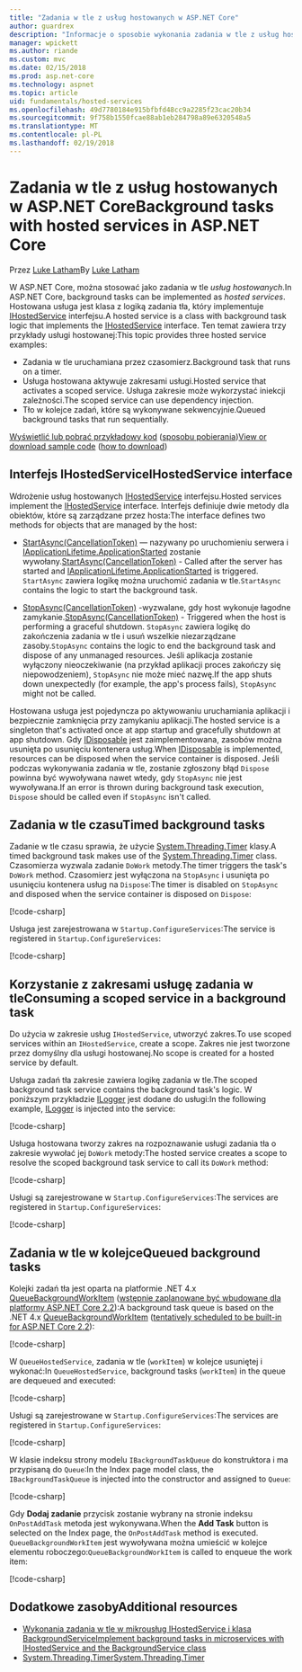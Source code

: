 ```yaml
---
title: "Zadania w tle z usług hostowanych w ASP.NET Core"
author: guardrex
description: "Informacje o sposobie wykonania zadania w tle z usług hostowanych w ASP.NET Core."
manager: wpickett
ms.author: riande
ms.custom: mvc
ms.date: 02/15/2018
ms.prod: asp.net-core
ms.technology: aspnet
ms.topic: article
uid: fundamentals/hosted-services
ms.openlocfilehash: 49d7780184e915bfbfd48cc9a2285f23cac20b34
ms.sourcegitcommit: 9f758b1550fcae88ab1eb284798a89e6320548a5
ms.translationtype: MT
ms.contentlocale: pl-PL
ms.lasthandoff: 02/19/2018
---
```

# <a name="background-tasks-with-hosted-services-in-aspnet-core"></a><span data-ttu-id="ad1e9-103">Zadania w tle z usług hostowanych w ASP.NET Core</span><span class="sxs-lookup"><span data-stu-id="ad1e9-103">Background tasks with hosted services in ASP.NET Core</span></span>

<span data-ttu-id="ad1e9-104">Przez [Luke Latham](https://github.com/guardrex)</span><span class="sxs-lookup"><span data-stu-id="ad1e9-104">By [Luke Latham](https://github.com/guardrex)</span></span>

<span data-ttu-id="ad1e9-105">W ASP.NET Core, można stosować jako zadania w tle *usług hostowanych*.</span><span class="sxs-lookup"><span data-stu-id="ad1e9-105">In ASP.NET Core, background tasks can be implemented as *hosted services*.</span></span> <span data-ttu-id="ad1e9-106">Hostowana usługa jest klasa z logiką zadania tła, który implementuje [IHostedService](/dotnet/api/microsoft.extensions.hosting.ihostedservice) interfejsu.</span><span class="sxs-lookup"><span data-stu-id="ad1e9-106">A hosted service is a class with background task logic that implements the [IHostedService](/dotnet/api/microsoft.extensions.hosting.ihostedservice) interface.</span></span> <span data-ttu-id="ad1e9-107">Ten temat zawiera trzy przykłady usługi hostowanej:</span><span class="sxs-lookup"><span data-stu-id="ad1e9-107">This topic provides three hosted service examples:</span></span>

* <span data-ttu-id="ad1e9-108">Zadania w tle uruchamiana przez czasomierz.</span><span class="sxs-lookup"><span data-stu-id="ad1e9-108">Background task that runs on a timer.</span></span>
* <span data-ttu-id="ad1e9-109">Usługa hostowana aktywuje zakresami usługi.</span><span class="sxs-lookup"><span data-stu-id="ad1e9-109">Hosted service that activates a scoped service.</span></span> <span data-ttu-id="ad1e9-110">Usługa zakresie może wykorzystać iniekcji zależności.</span><span class="sxs-lookup"><span data-stu-id="ad1e9-110">The scoped service can use dependency injection.</span></span>
* <span data-ttu-id="ad1e9-111">Tło w kolejce zadań, które są wykonywane sekwencyjnie.</span><span class="sxs-lookup"><span data-stu-id="ad1e9-111">Queued background tasks that run sequentially.</span></span>

<span data-ttu-id="ad1e9-112">[Wyświetlić lub pobrać przykładowy kod](https://github.com/aspnet/Docs/tree/master/aspnetcore/fundamentals/hosted-services/samples/) ([sposobu pobierania](xref:tutorials/index#how-to-download-a-sample))</span><span class="sxs-lookup"><span data-stu-id="ad1e9-112">[View or download sample code](https://github.com/aspnet/Docs/tree/master/aspnetcore/fundamentals/hosted-services/samples/) ([how to download](xref:tutorials/index#how-to-download-a-sample))</span></span>

## <a name="ihostedservice-interface"></a><span data-ttu-id="ad1e9-113">Interfejs IHostedService</span><span class="sxs-lookup"><span data-stu-id="ad1e9-113">IHostedService interface</span></span>

<span data-ttu-id="ad1e9-114">Wdrożenie usług hostowanych [IHostedService](/dotnet/api/microsoft.extensions.hosting.ihostedservice) interfejsu.</span><span class="sxs-lookup"><span data-stu-id="ad1e9-114">Hosted services implement the [IHostedService](/dotnet/api/microsoft.extensions.hosting.ihostedservice) interface.</span></span> <span data-ttu-id="ad1e9-115">Interfejs definiuje dwie metody dla obiektów, które są zarządzane przez hosta:</span><span class="sxs-lookup"><span data-stu-id="ad1e9-115">The interface defines two methods for objects that are managed by the host:</span></span>

* <span data-ttu-id="ad1e9-116">[StartAsync(CancellationToken)](/dotnet/api/microsoft.extensions.hosting.ihostedservice.startasync) — nazywany po uruchomieniu serwera i [IApplicationLifetime.ApplicationStarted](/dotnet/api/microsoft.aspnetcore.hosting.iapplicationlifetime.applicationstarted) zostanie wywołany.</span><span class="sxs-lookup"><span data-stu-id="ad1e9-116">[StartAsync(CancellationToken)](/dotnet/api/microsoft.extensions.hosting.ihostedservice.startasync) - Called after the server has started and [IApplicationLifetime.ApplicationStarted](/dotnet/api/microsoft.aspnetcore.hosting.iapplicationlifetime.applicationstarted) is triggered.</span></span> <span data-ttu-id="ad1e9-117">`StartAsync` zawiera logikę można uruchomić zadania w tle.</span><span class="sxs-lookup"><span data-stu-id="ad1e9-117">`StartAsync` contains the logic to start the background task.</span></span>

* <span data-ttu-id="ad1e9-118">[StopAsync(CancellationToken)](/dotnet/api/microsoft.extensions.hosting.ihostedservice.stopasync) -wyzwalane, gdy host wykonuje łagodne zamykanie.</span><span class="sxs-lookup"><span data-stu-id="ad1e9-118">[StopAsync(CancellationToken)](/dotnet/api/microsoft.extensions.hosting.ihostedservice.stopasync) - Triggered when the host is performing a graceful shutdown.</span></span> <span data-ttu-id="ad1e9-119">`StopAsync` zawiera logikę do zakończenia zadania w tle i usuń wszelkie niezarządzane zasoby.</span><span class="sxs-lookup"><span data-stu-id="ad1e9-119">`StopAsync` contains the logic to end the background task and dispose of any unmanaged resources.</span></span> <span data-ttu-id="ad1e9-120">Jeśli aplikacja zostanie wyłączony nieoczekiwanie (na przykład aplikacji proces zakończy się niepowodzeniem), `StopAsync` nie może mieć nazwę.</span><span class="sxs-lookup"><span data-stu-id="ad1e9-120">If the app shuts down unexpectedly (for example, the app's process fails), `StopAsync` might not be called.</span></span>

<span data-ttu-id="ad1e9-121">Hostowana usługa jest pojedyncza po aktywowaniu uruchamiania aplikacji i bezpiecznie zamknięcia przy zamykaniu aplikacji.</span><span class="sxs-lookup"><span data-stu-id="ad1e9-121">The hosted service is a singleton that's activated once at app startup and gracefully shutdown at app shutdown.</span></span> <span data-ttu-id="ad1e9-122">Gdy [IDisposable](/dotnet/api/system.idisposable) jest zaimplementowana, zasobów można usunięta po usunięciu kontenera usług.</span><span class="sxs-lookup"><span data-stu-id="ad1e9-122">When [IDisposable](/dotnet/api/system.idisposable) is implemented, resources can be disposed when the service container is disposed.</span></span> <span data-ttu-id="ad1e9-123">Jeśli podczas wykonywania zadania w tle, zostanie zgłoszony błąd `Dispose` powinna być wywoływana nawet wtedy, gdy `StopAsync` nie jest wywoływana.</span><span class="sxs-lookup"><span data-stu-id="ad1e9-123">If an error is thrown during background task execution, `Dispose` should be called even if `StopAsync` isn't called.</span></span>

## <a name="timed-background-tasks"></a><span data-ttu-id="ad1e9-124">Zadania w tle czasu</span><span class="sxs-lookup"><span data-stu-id="ad1e9-124">Timed background tasks</span></span>

<span data-ttu-id="ad1e9-125">Zadanie w tle czasu sprawia, że użycie [System.Threading.Timer](/dotnet/api/system.threading.timer) klasy.</span><span class="sxs-lookup"><span data-stu-id="ad1e9-125">A timed background task makes use of the [System.Threading.Timer](/dotnet/api/system.threading.timer) class.</span></span> <span data-ttu-id="ad1e9-126">Czasomierza wyzwala zadanie `DoWork` metody.</span><span class="sxs-lookup"><span data-stu-id="ad1e9-126">The timer triggers the task's `DoWork` method.</span></span> <span data-ttu-id="ad1e9-127">Czasomierz jest wyłączona na `StopAsync` i usunięta po usunięciu kontenera usług na `Dispose`:</span><span class="sxs-lookup"><span data-stu-id="ad1e9-127">The timer is disabled on `StopAsync` and disposed when the service container is disposed on `Dispose`:</span></span>

[!code-csharp[](hosted-services/sample/Services/TimedHostedService.cs?name=snippet1&highlight=15-16,30,37)]

<span data-ttu-id="ad1e9-128">Usługa jest zarejestrowana w `Startup.ConfigureServices`:</span><span class="sxs-lookup"><span data-stu-id="ad1e9-128">The service is registered in `Startup.ConfigureServices`:</span></span>

[!code-csharp[](hosted-services/sample/Startup.cs?name=snippet1)]

## <a name="consuming-a-scoped-service-in-a-background-task"></a><span data-ttu-id="ad1e9-129">Korzystanie z zakresami usługę zadania w tle</span><span class="sxs-lookup"><span data-stu-id="ad1e9-129">Consuming a scoped service in a background task</span></span>

<span data-ttu-id="ad1e9-130">Do użycia w zakresie usług `IHostedService`, utworzyć zakres.</span><span class="sxs-lookup"><span data-stu-id="ad1e9-130">To use scoped services within an `IHostedService`, create a scope.</span></span> <span data-ttu-id="ad1e9-131">Zakres nie jest tworzone przez domyślny dla usługi hostowanej.</span><span class="sxs-lookup"><span data-stu-id="ad1e9-131">No scope is created for a hosted service by default.</span></span>

<span data-ttu-id="ad1e9-132">Usługa zadań tła zakresie zawiera logikę zadania w tle.</span><span class="sxs-lookup"><span data-stu-id="ad1e9-132">The scoped background task service contains the background task's logic.</span></span> <span data-ttu-id="ad1e9-133">W poniższym przykładzie [ILogger](/dotnet/api/microsoft.extensions.logging.ilogger) jest dodane do usługi:</span><span class="sxs-lookup"><span data-stu-id="ad1e9-133">In the following example, [ILogger](/dotnet/api/microsoft.extensions.logging.ilogger) is injected into the service:</span></span>

[!code-csharp[](hosted-services/sample/Services/ScopedProcessingService.cs?name=snippet1)]

<span data-ttu-id="ad1e9-134">Usługa hostowana tworzy zakres na rozpoznawanie usługi zadania tła o zakresie wywołać jej `DoWork` metody:</span><span class="sxs-lookup"><span data-stu-id="ad1e9-134">The hosted service creates a scope to resolve the scoped background task service to call its `DoWork` method:</span></span>

[!code-csharp[](hosted-services/sample/Services/ConsumeScopedServiceHostedService.cs?name=snippet1&highlight=29-36)]

<span data-ttu-id="ad1e9-135">Usługi są zarejestrowane w `Startup.ConfigureServices`:</span><span class="sxs-lookup"><span data-stu-id="ad1e9-135">The services are registered in `Startup.ConfigureServices`:</span></span>

[!code-csharp[](hosted-services/sample/Startup.cs?name=snippet2)]

## <a name="queued-background-tasks"></a><span data-ttu-id="ad1e9-136">Zadania w tle w kolejce</span><span class="sxs-lookup"><span data-stu-id="ad1e9-136">Queued background tasks</span></span>

<span data-ttu-id="ad1e9-137">Kolejki zadań tła jest oparta na platformie .NET 4.x [QueueBackgroundWorkItem](/dotnet/api/system.web.hosting.hostingenvironment.queuebackgroundworkitem) ([wstępnie zaplanowane być wbudowane dla platformy ASP.NET Core 2.2](https://github.com/aspnet/Hosting/issues/1280)):</span><span class="sxs-lookup"><span data-stu-id="ad1e9-137">A background task queue is based on the .NET 4.x [QueueBackgroundWorkItem](/dotnet/api/system.web.hosting.hostingenvironment.queuebackgroundworkitem) ([tentatively scheduled to be built-in for ASP.NET Core 2.2](https://github.com/aspnet/Hosting/issues/1280)):</span></span>

[!code-csharp[](hosted-services/sample/Services/BackgroundTaskQueue.cs?name=snippet1)]

<span data-ttu-id="ad1e9-138">W `QueueHostedService`, zadania w tle (`workItem`) w kolejce usuniętej i wykonać:</span><span class="sxs-lookup"><span data-stu-id="ad1e9-138">In `QueueHostedService`, background tasks (`workItem`) in the queue are dequeued and executed:</span></span>

[!code-csharp[](hosted-services/sample/Services/QueuedHostedService.cs?name=snippet1&highlight=30-31,35)]

<span data-ttu-id="ad1e9-139">Usługi są zarejestrowane w `Startup.ConfigureServices`:</span><span class="sxs-lookup"><span data-stu-id="ad1e9-139">The services are registered in `Startup.ConfigureServices`:</span></span>

[!code-csharp[](hosted-services/sample/Startup.cs?name=snippet3)]

<span data-ttu-id="ad1e9-140">W klasie indeksu strony modelu `IBackgroundTaskQueue` do konstruktora i ma przypisaną do `Queue`:</span><span class="sxs-lookup"><span data-stu-id="ad1e9-140">In the Index page model class, the `IBackgroundTaskQueue` is injected into the constructor and assigned to `Queue`:</span></span>

[!code-csharp[](hosted-services/sample/Pages/Index.cshtml.cs?name=snippet1)]

<span data-ttu-id="ad1e9-141">Gdy **Dodaj zadanie** przycisk zostanie wybrany na stronie indeksu `OnPostAddTask` metoda jest wykonywana.</span><span class="sxs-lookup"><span data-stu-id="ad1e9-141">When the **Add Task** button is selected on the Index page, the `OnPostAddTask` method is executed.</span></span> <span data-ttu-id="ad1e9-142">`QueueBackgroundWorkItem` jest wywoływana można umieścić w kolejce elementu roboczego:</span><span class="sxs-lookup"><span data-stu-id="ad1e9-142">`QueueBackgroundWorkItem` is called to enqueue the work item:</span></span>

[!code-csharp[](hosted-services/sample/Pages/Index.cshtml.cs?name=snippet2)]

## <a name="additional-resources"></a><span data-ttu-id="ad1e9-143">Dodatkowe zasoby</span><span class="sxs-lookup"><span data-stu-id="ad1e9-143">Additional resources</span></span>

* [<span data-ttu-id="ad1e9-144">Wykonania zadania w tle w mikrousług IHostedService i klasa BackgroundService</span><span class="sxs-lookup"><span data-stu-id="ad1e9-144">Implement background tasks in microservices with IHostedService and the BackgroundService class</span></span>](/dotnet/standard/microservices-architecture/multi-container-microservice-net-applications/background-tasks-with-ihostedservice)
* [<span data-ttu-id="ad1e9-145">System.Threading.Timer</span><span class="sxs-lookup"><span data-stu-id="ad1e9-145">System.Threading.Timer</span></span>](/dotnet/api/system.threading.timer)
